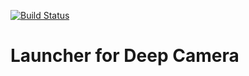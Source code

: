 [![Build Status](https://travis-ci.org/SharpAI/Launcher_Termux.svg?branch=master)](https://travis-ci.org/SharpAI/Launcher_Termux)

Launcher for Deep Camera
========================
